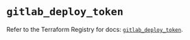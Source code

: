 # `gitlab_deploy_token`

Refer to the Terraform Registry for docs: [`gitlab_deploy_token`](https://registry.terraform.io/providers/gitlabhq/gitlab/17.0.1/docs/resources/deploy_token).
